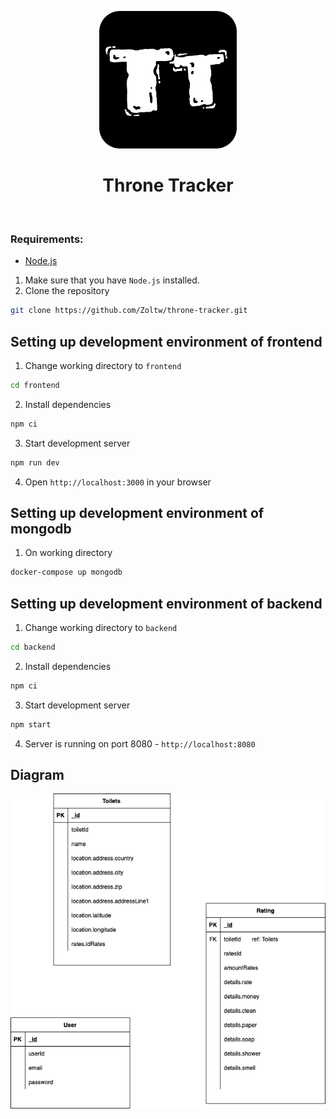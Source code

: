 <p align="center">
   <a href="https://github.com/Zoltw/throne-tracker">
     <img alt="Throne Tracker" src="frontend/public/throne-tracker-logo.svg" width="220"/>
   </a>
</p>

 <h1 align="center">Throne Tracker</h1>
 <br/>

 ### Requirements:
 - [Node.js](https://nodejs.org/en/)

1. Make sure that you have `Node.js` installed.
2. Clone the repository
 ```bash
 git clone https://github.com/Zoltw/throne-tracker.git
 ```

 ## Setting up development environment of frontend
 1. Change working directory to `frontend`
 ```bash
 cd frontend
 ```
2. Install dependencies
 ```bash
 npm ci
 ```
3. Start development server
 ```bash
 npm run dev
 ```
4. Open `http://localhost:3000` in your browser

## Setting up development environment of mongodb

1. On working directory
  ```bash
  docker-compose up mongodb
  ```

## Setting up development environment of backend

 1. Change working directory to `backend`
 ```bash
 cd backend
 ```
2. Install dependencies
 ```bash
 npm ci
 ```
3. Start development server
 ```bash
 npm start
 ```
4. Server is running on port 8080 - `http://localhost:8080`


## Diagram

<p align="center">
  <img src="resources/throne-tracker-mongo-diagram.png" alt="Throne Tracker Diagram"/>
</p>